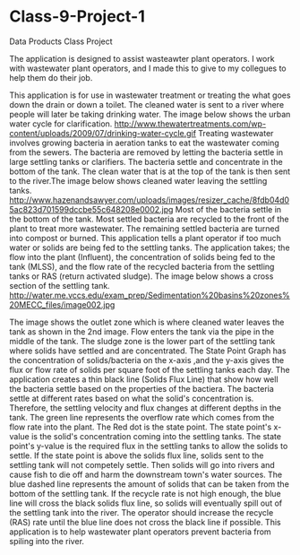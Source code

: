 # Class-9-Project-1
Data Products Class Project

The application is designed to assist wasteawter plant operators.  I work with wastewater plant operators, and I made this
to give to my collegues to help them do their job.


This application is for use in wastewater treatment or treating the what goes down the drain or down a toilet. 
The cleaned water is sent to a river where people will later be taking drinking water. 
The image below shows the urban water cycle for clarification.
http://www.thewatertreatments.com/wp-content/uploads/2009/07/drinking-water-cycle.gif
Treating wastewater involves growing bacteria in aeration tanks to eat the wastewater coming from the sewers. 
The bacteria are removed by letting the bacteria settle in large settling tanks or clarifiers. 
The bacteria settle and concentrate in the bottom of the tank. 
The clean water that is at the top of the tank is then sent to the river.The image below shows cleaned water leaving the 
settling tanks.
http://www.hazenandsawyer.com/uploads/images/resizer_cache/8fdb04d05ac823d701599dccbe55c648208e0002.jpg
Most of the bacteria settle in the bottom of the tank. Most settled bacteria are recycled to the front of the plant to 
treat more wastewater. The remaining settled bacteria are turned into compost or burned.
This application tells a plant operator if too much water or solids are being fed to the settling tanks. 
The application takes; the flow into the plant (Influent), the concentration of solids being fed to the tank (MLSS), 
and the flow rate of the recycled bacteria from the settling tanks or RAS (return activated sludge). 
The image below shows a cross section of the settling tank.
http://water.me.vccs.edu/exam_prep/Sedimentation%20basins%20zones%20MECC_files/image002.jpg

The image shows the outlet zone which is where cleaned water leaves the tank as shown in the 2nd image. 
Flow enters the tank via the pipe in the middle of the tank. The sludge zone is the lower part of the settling tank where 
solids have settled and are concentrated.
The State Point Graph has the concentration of solids/bacteria on the x-axis ,and the y-axis gives the 
flux or flow rate of solids per square foot of the settling tanks each day.
The application creates a thin black line (Solids Flux Line) that show how well the bacteria settle 
based on the properties of the bactiera. The bacteria settle at different rates based on what the solid's concentration is. 
Therefore, the settling velocity and flux changes at different depths in the tank.
The green line represents the overflow rate which comes from the flow rate into the plant.
The Red dot is the state point. The state point's x-value is the solid's concentration coming into the settling tanks.
The state point's y-value is the required flux in the settling tanks to allow the solids to settle.
If the state point is above the solids flux line, solids sent to the settling tank will not competely settle. 
Then solids will go into rivers and cause fish to die off and harm the downstream town's water sources.
The blue dashed line represents the amount of solids that can be taken from the bottom of the settling tank.
If the recycle rate is not high enough, the blue line will cross the black solids flux line, so solids will 
eventually spill out of the settling tank into the river. The operator should increase the recycle (RAS) rate 
until the blue line does not cross the black line if possible.
This application is to help wastewater plant operators prevent bacteria from spiling into the river.
